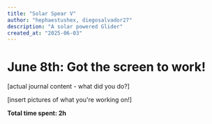 ```yaml
---
title: "Solar Spear V"
author: "hephaestushex, diegosalvador27"
description: "A solar powered Glider"
created_at: "2025-06-03"
---
```


# June 8th: Got the screen to work!

[actual journal content - what did you do?]

[insert pictures of what you're working on!]

**Total time spent: 2h**

